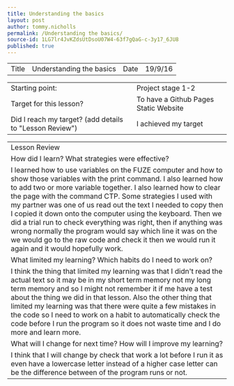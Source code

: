 ```yaml
---
title: Understanding the basics
layout: post
author: tommy.nicholls
permalink: /Understanding the basics/
source-id: 1LG7lr4JvKZdsUtDsoU07W4-63f7gQaG-c-3y17_6JU8
published: true
---
```

<table>
  <tr>
    <td>Title</td>
    <td>Understanding the basics</td>
    <td>Date</td>
    <td>19/9/16</td>
  </tr>
</table>


<table>
  <tr>
    <td>Starting point:</td>
    <td>Project stage 1-2</td>
  </tr>
  <tr>
    <td>Target for this lesson?</td>
    <td>To have a Github Pages Static Website</td>
  </tr>
  <tr>
    <td>Did I reach my target? 
(add details to "Lesson Review")</td>
    <td> I achieved my target</td>
  </tr>
</table>


<table>
  <tr>
    <td>Lesson Review</td>
  </tr>
  <tr>
    <td>How did I learn? What strategies were effective? </td>
  </tr>
  <tr>
    <td>I learned how to use variables on the FUZE computer and how to show those variables with the print command. I also learned how to add two or more variable together. I also learned how to clear the page with the command CTP. Some strategies I used with my partner was one of us read out the text I needed to copy then I copied it down onto the computer using the keyboard. Then we did a trial run to check everything was right, then if anything was wrong normally the program would say which line it was on the we would go to the raw code and check it then we would run it again and it would hopefully work.</td>
  </tr>
  <tr>
    <td>What limited my learning? Which habits do I need to work on? </td>
  </tr>
  <tr>
    <td>I think the thing that limited my learning was that I didn't read the actual text so it may be in my short term memory not my long term memory and so I might not remember it if me have a test about the thing we did in that lesson. Also the other thing that limited my learning was that there were quite a few mistakes in the code so I need to work on a habit to automatically check the code before I run the program so it does not waste time and I do more and learn more.</td>
  </tr>
  <tr>
    <td>What will I change for next time? How will I improve my learning?</td>
  </tr>
  <tr>
    <td>I think that I will change by check that work a lot before I run it as even have a lowercase letter instead of a higher case letter can be the difference between of the program runs or not.
</td>
  </tr>
</table>


